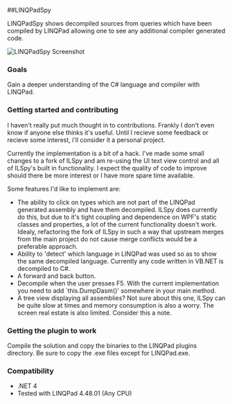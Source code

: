 ##LINQPadSpy

LINQPadSpy shows decompiled sources from queries which have been compiled by LINQPad allowing one to see any additional compiler generated code.

![LINQPadSpy Screenshot](https://github.com/vincpa/linqpadspy/raw/master/LINQPadSpy.JPG)

### Goals

Gain a deeper understanding of the C# language and compiler with LINQPad.

### Getting started and contributing

I haven't really put much thought in to contributions. Frankly I don't even know if anyone else thinks it's useful. Until I recieve some feedback or recieve some interest, i'll consider it a personal project.

Currently the implementation is a bit of a hack. I've made some small changes to a fork of ILSpy and am re-using the UI text view control and all of ILSpy's built in functionality. I expect the quality of code to improve should there be more interest or I have more spare time available.

Some features I'd like to implement are:

* The ability to click on types which are not part of the LINQPad generated assembly and have them decompiled. ILSpy does currently do this, but due to it's tight coupling and dependence on WPF's static classes and properties, a lot of the current functionality doesn't work. Idealy, refactoring the fork of ILSpy in such a way that upstream merges from the main project do not cause merge conflicts would be a preferable approach.
* Ability to 'detect' which language in LINQPad was used so as to show the same decompiled language. Currently any code written in VB.NET is decompiled to C#.
* A forward and back button.
* Decompile when the user presses F5. With the current implementation you need to add `this.DumpDasm()' somewhere in your main method.
* A tree view displaying all assemblies? Not sure about this one, ILSpy can be quite slow at times and memory consumption is also a worry. The screen real estate is also limited. Consider this a note.

### Getting the plugin to work

Compile the solution and copy the binaries to the LINQPad plugins directory. Be sure to copy the .exe files except for LINQPad.exe.

### Compatibility

* .NET 4
* Tested with LINQPad 4.48.01 (Any CPU)

